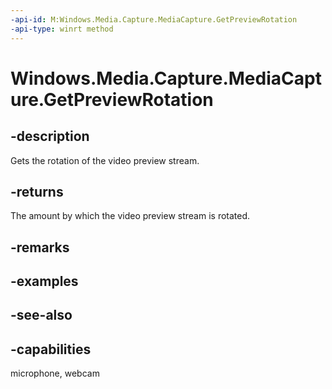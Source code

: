 ```yaml
---
-api-id: M:Windows.Media.Capture.MediaCapture.GetPreviewRotation
-api-type: winrt method
---
```


<!-- Method syntax
public Windows.Media.Capture.VideoRotation GetPreviewRotation()
-->

# Windows.Media.Capture.MediaCapture.GetPreviewRotation

## -description
Gets the rotation of the video preview stream.

## -returns
The amount by which the video preview stream is rotated.

## -remarks

## -examples

## -see-also


## -capabilities
microphone, webcam
